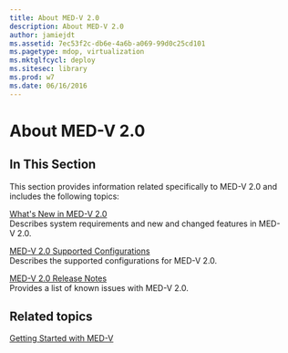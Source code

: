 ```yaml
---
title: About MED-V 2.0
description: About MED-V 2.0
author: jamiejdt
ms.assetid: 7ec53f2c-db6e-4a6b-a069-99d0c25cd101
ms.pagetype: mdop, virtualization
ms.mktglfcycl: deploy
ms.sitesec: library
ms.prod: w7
ms.date: 06/16/2016
---
```



# About MED-V 2.0


## In This Section


This section provides information related specifically to MED-V 2.0 and includes the following topics:

<a href="" id="what-s-new-in-med-v-2-0"></a>[What's New in MED-V 2.0](whats-new-in-med-v-20.md)  
Describes system requirements and new and changed features in MED-V 2.0.

<a href="" id="med-v-2-0-supported-configurations"></a>[MED-V 2.0 Supported Configurations](med-v-20-supported-configurations.md)  
Describes the supported configurations for MED-V 2.0.

<a href="" id="med-v-2-0-release-notes"></a>[MED-V 2.0 Release Notes](med-v-20-release-notes.md)  
Provides a list of known issues with MED-V 2.0.

## Related topics


[Getting Started with MED-V](getting-started-with-med-vmedv2.md)

 

 





